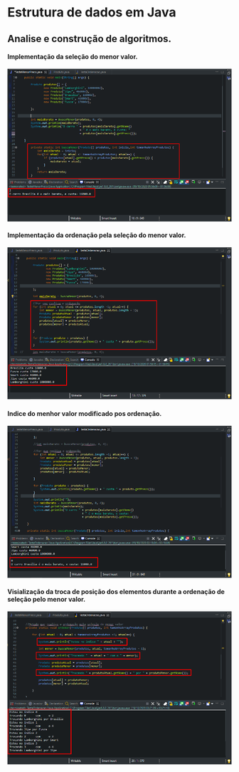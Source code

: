 # Estrutura de dados em Java
## Analise e construção de algoritmos.

#### Implementação da seleção do menor valor.
![](https://github.com/enivaldoqueiroz/Estrutura-de-dados-em-Java/blob/main/imagens/001_img.png)
#### Implementação da ordenação pela seleção do menor valor.
![](https://github.com/enivaldoqueiroz/Estrutura-de-dados-em-Java/blob/main/imagens/002_img.png)
#### Indice do menhor valor modificado pos ordenação.
![](https://github.com/enivaldoqueiroz/Estrutura-de-dados-em-Java/blob/main/imagens/003_img.png)
#### Visialização da troca de posição dos elementos durante a ordenação de seleção pelo menor valor.
![](https://github.com/enivaldoqueiroz/Estrutura-de-dados-em-Java/blob/main/imagens/004_img.png)
